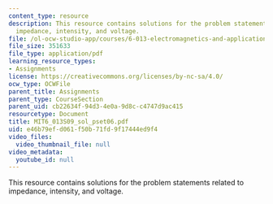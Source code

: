 ```yaml
---
content_type: resource
description: This resource contains solutions for the problem statements related to
  impedance, intensity, and voltage.
file: /ol-ocw-studio-app/courses/6-013-electromagnetics-and-applications-spring-2009/e46b79efd061f50b71fd9f17444ed9f4_MIT6_013S09_sol_pset06.pdf
file_size: 351633
file_type: application/pdf
learning_resource_types:
- Assignments
license: https://creativecommons.org/licenses/by-nc-sa/4.0/
ocw_type: OCWFile
parent_title: Assignments
parent_type: CourseSection
parent_uid: cb22634f-94d3-4e0a-9d8c-c4747d9ac415
resourcetype: Document
title: MIT6_013S09_sol_pset06.pdf
uid: e46b79ef-d061-f50b-71fd-9f17444ed9f4
video_files:
  video_thumbnail_file: null
video_metadata:
  youtube_id: null
---
```

This resource contains solutions for the problem statements related to impedance, intensity, and voltage.